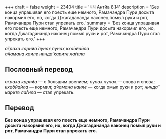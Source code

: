 +++
draft = false
weight = 23404
title = 'ЧЧ Антйа 8.14'
description = 'Без конца упрашивая его поесть еще немного, Рамачандра Пури досыта накормил его, но, когда Джагадананда наконец помыл руки и рот, Рамачандра Пури стал упрекать его.'
summary = 'Без конца упрашивая его поесть еще немного, Рамачандра Пури досыта накормил его, но, когда Джагадананда наконец помыл руки и рот, Рамачандра Пури стал упрекать его.'
+++

_а̄граха карийа̄ пунах̣ пунах̣ кха̄ойа̄ила  
а̄чамана каиле нинда̄ карите ла̄гила_

## Пословный перевод

_а̄граха_ _карийа̄_ — с большим рвением; _пунах̣_ _пунах̣_ — снова и снова; _кха̄ойа̄ила_ — кормил; _а̄чамана_ _каиле_ — когда омыл руки и рот; _нинда̄_ _карите_ _ла̄гила_ — стал упрекать.

## Перевод

**Без конца упрашивая его поесть еще немного, Рамачандра Пури досыта накормил его, но, когда Джагадананда наконец помыл руки и рот, Рамачандра Пури стал упрекать его.**
